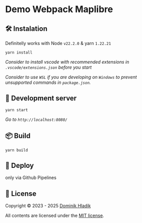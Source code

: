 # Demo Webpack Maplibre

## 🛠️ Instalation

Definitelly works with Node `v22.2.0` & yarn `1.22.21`

```
yarn install
```

_Consider to install vscode with recommended extensions in `.vscode/extensions.json` before you start_

_Consider to use `WSL` if you are developing on `Windows` to prevent unsupported commands in `package.json`._

## 🚀 Development server

```
yarn start
```

_Go to `http://localhost:8080/`_

## 📦 Build

```
yarn build
```

## 🚀 Deploy

only via Github Pipelines

## 🪪 License

Copyright &copy; 2023 - 2025 [Dominik Hladik](https://github.com/Celtian)

All contents are licensed under the [MIT license].

[mit license]: LICENSE
